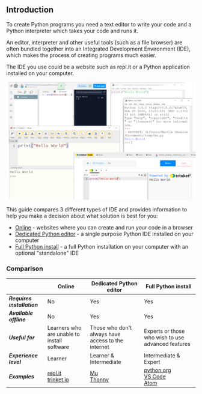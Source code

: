 ## Introduction

To create Python programs you need a text editor to write your code and a Python interpreter which takes your code and runs it.

An editor, interpreter and other useful tools (such as a file browser) are often bundled together into an Integrated Development Environment (IDE), which makes the process of creating programs much easier.

The IDE you use could be a website such as repl.it or a Python application installed on your computer.

![screenshot of the IDLE python editor](images/ide_montage.png)

This guide compares 3 different types of IDE and provides information to help you make a decision about what solution is best for you:

+ [Online](1) - websites where you can create and run your code in a browser
+ [Dedicated Python editor](2) - a single purpose Python IDE installed on your computer 
+ [Full Python install](3) - a full Python installation on your computer with an optional "standalone" IDE

### Comparison

|   | Online | Dedicated Python editor | Full Python install |
| - | - | - | - |
| ***Requires installation*** | No | Yes | Yes |
| ***Available offline*** | No | Yes | Yes |
| ***Useful for*** | Learners who are unable to install software | Those who don't always have access to the internet | Experts or those who wish to use advanced features |
| ***Experience level*** | Learner| Learner & Intermediate | Intermediate & Expert |
| ***Examples*** | [repl.it](https://repl.it) <br /> [trinket.io](https://trinket.io) | [Mu](https://codewith.mu) <br /> [Thonny](https://thonny.org) | [python.org](https://python.org) <br /> [VS Code](https://code.visualstudio.com/)<br /> [Atom](https://atom.io/) |
